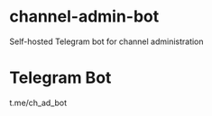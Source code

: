 # channel-admin-bot
Self-hosted Telegram bot for channel administration


# Telegram Bot

t.me/ch_ad_bot

